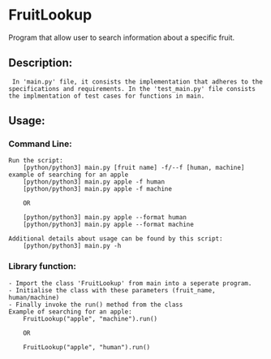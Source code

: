 # FruitLookup

Program that allow user to search information about a specific fruit.

## Description:

     In 'main.py' file, it consists the implementation that adheres to the specifications and requirements. In the 'test_main.py' file consists the implmentation of test cases for functions in main.

## Usage:

### Command Line:

    Run the script:
        [python/python3] main.py [fruit name] -f/--f [human, machine]
    example of searching for an apple
        [python/python3] main.py apple -f human
        [python/python3] main.py apple -f machine

        OR

        [python/python3] main.py apple --format human
        [python/python3] main.py apple --format machine

    Additional details about usage can be found by this script:
        [python/python3] main.py -h

### Library function:

    - Import the class 'FruitLookup' from main into a seperate program.
    - Initialise the class with these parameters (fruit_name, human/machine)
    - Finally invoke the run() method from the class
    Example of searching for an apple:
        FruitLookup("apple", "machine").run()

        OR

        FruitLookup("apple", "human").run()

